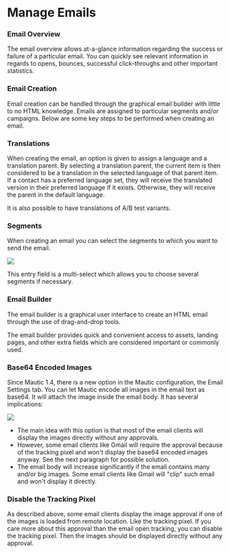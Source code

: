 # Manage Emails

### Email Overview

The email overview allows at-a-glance information regarding the success or failure of a particular email. You can quickly see relevant information in regards to opens, bounces, successful click-throughs and other important statistics.

### Email Creation

Email creation can be handled through the graphical email builder with little to no HTML knowledge. Emails are assigned to particular segments and/or campaigns. Below are some key steps to be performed when creating an email.

### Translations

When creating the email, an option is given to assign a language and a translation parent. By selecting a translation parent, the current item is then considered to be a translation in the selected language of that parent item. If a contact has a preferred language set, they will receive the translated version in their preferred language if it exists. Otherwise, they will receive the parent in the default language. 

It is also possible to have translations of A/B test variants.

### Segments

When creating an email you can select the segments to which you want to send the email.

![](/emails/media/email-segments.jpg)

This entry field is a multi-select which allows you to choose several segments if necessary.

### Email Builder

The email builder is a graphical user interface to create an HTML email through the use of drag-and-drop tools.

The email builder provides quick and convenient access to assets, landing pages, and other extra fields which are considered important or commonly used.

### Base64 Encoded Images

Since Mautic 1.4, there is a new option in the Mautic configuration, the Email Settings tab. You can let Mautic encode all images in the email text as base64. It will attach the image inside the email body. It has several implications:

![](/emails/media/base64-images.jpg)

- The main idea with this option is that most of the email clients will display the images directly without any approvals.
- However, some email clients like Gmail will require the approval because of the tracking pixel and won't display the base64 encoded images anyway. See the next paragraph for possible solution.
- The email body will increase significantly if the email contains many and/or big images. Some email clients like Gmail will "clip" such email and won't display it directly.

### Disable the Tracking Pixel

As described above, some email clients display the image approval if one of the images is loaded from remote location. Like the tracking pixel. If you care more about this approval than the email open tracking, you can disable the tracking pixel. Then the images should be displayed directly without any approval.
